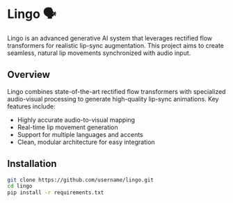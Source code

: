 # Lingo 🗣️

Lingo is an advanced generative AI system that leverages rectified flow transformers for realistic lip-sync augmentation. This project aims to create seamless, natural lip movements synchronized with audio input.

## Overview
Lingo combines state-of-the-art rectified flow transformers with specialized audio-visual processing to generate high-quality lip-sync animations. Key features include:

- Highly accurate audio-to-visual mapping
- Real-time lip movement generation  
- Support for multiple languages and accents
- Clean, modular architecture for easy integration

## Installation

```bash
git clone https://github.com/username/lingo.git
cd lingo
pip install -r requirements.txt
```
